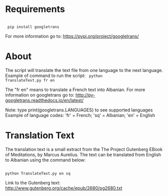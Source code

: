 # Requirements

<code>
 pip install googletrans
</code>

For more information go to: https://pypi.org/project/googletrans/

# About
The script will translate the text file from one language to the next language.
Example of command to run the script: 
<code>
python TranslateText.py fr en
</code>

The "fr en" means to translate a French text into Albanian.
For more information on googletrans go to: http://py-googletrans.readthedocs.io/en/latest/

Note: type print(googletrans.LANGUAGES) to see supported languages
Example of language codes: 'fr' = French; 'sq' = Albanian; 'en' = English

# Translation Text

The translation text is a small extract from the The Project Gutenberg EBook of Meditations, by Marcus Aurelius. The text can be translated from English to Albanian using the command below:

<code>
python TranslateText.py en sq
</code>

Link to the Gutenberg text:
http://www.gutenberg.org/cache/epub/2680/pg2680.txt
